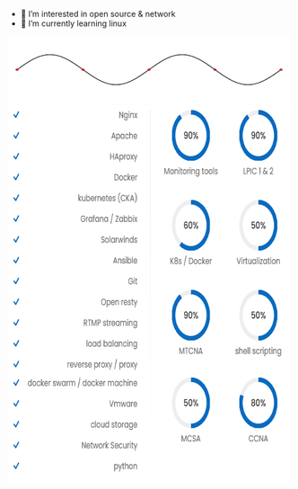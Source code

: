 - 👀 I’m interested in open source & network
- 🌱 I’m currently learning linux

<img src="wave.gif" height="120" width="640" />

<img src="mtinfo.png" width="671" height="671"/>
<!--- 
m-taghva/m-taghva is a ✨ special ✨ repository because its `README.md` (this file) appears on your GitHub profile.
You can click the Preview link to take a look at your changes.
--->
